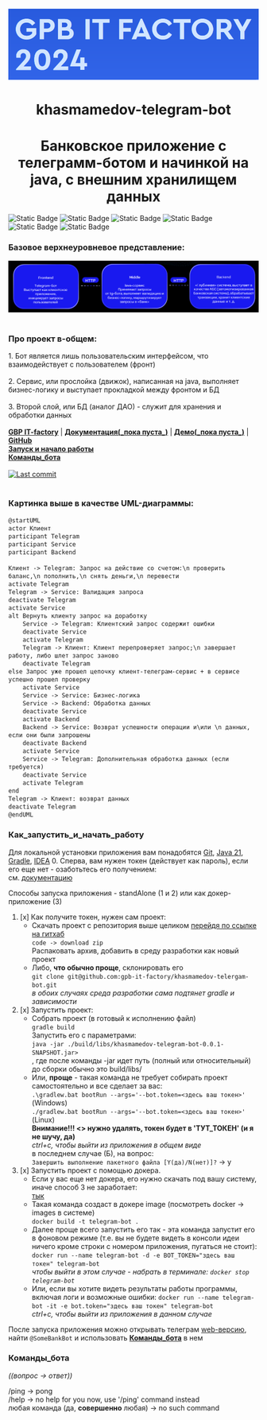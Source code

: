 ![img.png](images/img.png)

<h1 align="center"> khasmamedov-telegram-bot </h1>

<h1 align="center"> Банковское приложение с телеграмм-ботом и начинкой на java, c внешним хранилищем данных</h1>

![Static Badge](https://img.shields.io/badge/Java%20ver.=17-green)
![Static Badge](https://img.shields.io/badge/Spring-blue)
![Static Badge](https://img.shields.io/badge/Spring%20Boot-darkgreen)
![Static Badge](https://img.shields.io/badge/%D0%91%D0%94%3A%20Postgres-purple)
![Static Badge](https://img.shields.io/badge/Tests:Junit%20%2B%20Mockito-red)
![Static Badge](https://img.shields.io/badge/Git-green)

### Базовое верхнеуровневое представление:  
![Overall.png](images/Overall.png)
<br/><br/>

<p align="left">
  <h3> Про проект в-общем: </h3>
  1. Бот является лишь пользовательским интерфейсом, что взаимодействует с пользователем (фронт) </i>
  <br/><br/>
  2. Сервис, или прослойка (движок), написанная на java, выполняет бизнес-логику и выступает прокладкой между фронтом и БД
  <br/><br/>
  3. Второй слой, или БД (аналог ДАО) - служит для хранения и обработки данных
  <br/><br/>
  <b><a href="https://gpb.fut.ru/itfactory/backend?utm_source=gpb&utm_medium=expert&utm_campaign=recommend&utm_content=all">GBP IT-factory</a></b> | <b><a href="">Документация(_пока пуста_)</a></b> | <b><a href="">Демо(_пока пуста_)</a></b> | <b><a href="https://github.com/gpb-it-factory/khasmamedov-telergam-bot">GitHub</a></b> <br>  
  <b><a href="#Как_запустить_и_начать_работу">Запуск и начало работы</a></b> <br>
  <b><a href="#Команды_бота">Команды_бота</a></b>
  <br/><br/>
  <a target="_blank" href="https://github.com/gpb-it-factory/khasmamedov-telergam-bot"><img src="https://img.shields.io/github/last-commit/gpb-it-factory/khasmamedov-telergam-bot?logo=github&color=609966&logoColor=fff" alt="Last commit"/></a>
  <br/><br/>

### Картинка выше в качестве UML-диаграммы:
```plantuml
@startUML
actor Клиент
participant Telegram
participant Service
participant Backend

Клиент -> Telegram: Запрос на действие со счетом:\n проверить баланс,\n пополнить,\n снять деньги,\n перевести
activate Telegram
Telegram -> Service: Валидация запроса
deactivate Telegram
activate Service
alt Вернуть клиенту запрос на доработку 
    Service -> Telegram: Клиентский запрос содержит ошибки
    deactivate Service
    activate Telegram
    Telegram -> Клиент: Клиент перепроверяет запрос;\n завершает работу, либо шлет запрос заново
    deactivate Telegram
else Запрос уже прошел цепочку клиент-телеграм-сервис + в сервисе успешно прошел проверку
    activate Service
    Service -> Service: Бизнес-логика
    Service -> Backend: Обработка данных
    deactivate Service
    activate Backend 
    Backend -> Service: Возврат успешности операции и\или \n данных, если они были запрошены
    deactivate Backend 
    activate Service
    Service -> Telegram: Дополнительная обработка данных (если требуется)
    deactivate Service
    activate Telegram
end    
Telegram -> Клиент: возврат данных
deactivate Telegram
@endUML
```

### Как_запустить_и_начать_работу
Для локальной установки приложения вам понадобятся [Git](https://git-scm.com/), [Java 21](https://axiomjdk.ru/pages/downloads/), [Gradle](https://gradle.org/), [IDEA](https://www.jetbrains.com/idea/download/) 
0. Сперва, вам нужен токен (действует как пароль), если его еще нет - озаботьтесь его получением:    
   см. [документацию](https://core.telegram.org/bots/tutorial#obtain-your-bot-token)

Способы запуска приложения - standAlone (1 и 2) или как докер-приложение (3)

1. [x] Как получите токен, нужен сам проект:    
   * Скачать проект с репозитория выше целиком [перейдя по ссылке на гитхаб](https://github.com/gpb-it-factory/khasmamedov-telergam-bot)    
   ````code -> download zip````    
   Распаковать архив, добавить в среду разработки как новый проект  
   * Либо, **что обычно проще**, склонировать его    
   ````git clone git@github.com:gpb-it-factory/khasmamedov-telergam-bot.git````  
   _в обоих случаях среда разработки сама подтянет gradle и зависимости_
2. [x] Запустить проект:    
   * Собрать проект (в готовый к исполнению файл)   
   ````gradle build````  
   Запустить его с параметрами:  
   ````java -jar ./build/libs/khasmamedov-telegram-bot-0.0.1-SNAPSHOT.jar>````    
   , где после команды -jar идет путь (полный или относительный) до сборки
   обычно это build/libs/  
   * Или, **проще** - такая команда не требует собирать проект самостоятельно и все сделает за вас:  
   ````.\gradlew.bat bootRun --args='--bot.token=<здесь ваш токен>' ```` (Windows)  
   ````./gradlew.bat bootRun --args='--bot.token=<здесь ваш токен>' ```` (Linux)   
   **Внимание!!! <> нужно удалять, токен будет в 'ТУТ_ТОКЕН' (и я не шучу, да)**  
   _ctrl+c, чтобы выйти из приложения в общем виде_  
   в последнем случае (Б), на вопрос:  
   ````Завершить выполнение пакетного файла [Y(да)/N(нет)]?```` -> y
3. [x] Запустить проект с помощью докера.  
   * Если у вас еще нет докера, его нужно скачать под вашу систему, иначе способ 3 не заработает:  
   [тык](https://docs.docker.com/get-docker/)  
   * Такая команда создаст в докере image (посмотреть docker -> images в системе)  
   `docker build -t telegram-bot .`
   * Далее проще всего запустить его так - эта команда запустит его в фоновом режиме (т.е. вы не будете видеть в консоли идеи ничего кроме строки с номером приложения, пугаться не стоит):  
     `docker run --name telegram-bot -d -e BOT_TOKEN="здесь ваш токен" telegram-bot`  
     _чтобы выйти в этом случае - набрать в терминале: `docker stop telegram-bot`_
   * Или, если вы хотите видеть результаты работы программы, включая логи и возможные ошибки:
     `docker run --name telegram-bot -it -e bot.token="здесь ваш токен" telegram-bot`  
     _ctrl+c, чтобы выйти из приложения в данном случае_

После запуска приложения можно открывать телеграм [web-версию](https://web.telegram.org), найти `@SomeBankBot`
и использовать <b><a href="#Команды_бота">Команды_бота</a></b> в нем
   

### Команды_бота 

_((вопрос -> ответ))_

/ping -> pong  
/help -> no help for you now, use '/ping' command instead  
любая команда (да, **совершенно** любая) -> no such command  



